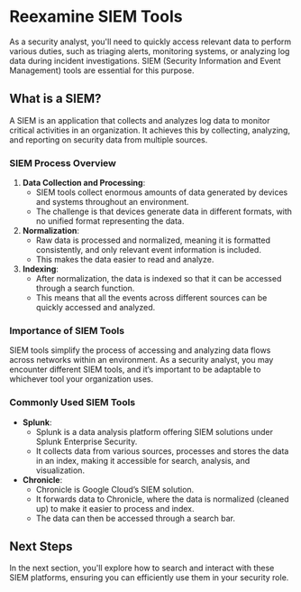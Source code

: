 # Reexamine SIEM Tools

As a security analyst, you'll need to quickly access relevant data to perform various duties, such as triaging alerts, monitoring systems, or analyzing log data during incident investigations. SIEM (Security Information and Event Management) tools are essential for this purpose.

## What is a SIEM?

A SIEM is an application that collects and analyzes log data to monitor critical activities in an organization. It achieves this by collecting, analyzing, and reporting on security data from multiple sources.

### SIEM Process Overview

1. **Data Collection and Processing**:
   - SIEM tools collect enormous amounts of data generated by devices and systems throughout an environment.
   - The challenge is that devices generate data in different formats, with no unified format representing the data.
2. **Normalization**:
   - Raw data is processed and normalized, meaning it is formatted consistently, and only relevant event information is included.
   - This makes the data easier to read and analyze.
3. **Indexing**:
   - After normalization, the data is indexed so that it can be accessed through a search function.
   - This means that all the events across different sources can be quickly accessed and analyzed.

### Importance of SIEM Tools

SIEM tools simplify the process of accessing and analyzing data flows across networks within an environment. As a security analyst, you may encounter different SIEM tools, and it’s important to be adaptable to whichever tool your organization uses.

### Commonly Used SIEM Tools

- **Splunk**:
  - Splunk is a data analysis platform offering SIEM solutions under Splunk Enterprise Security.
  - It collects data from various sources, processes and stores the data in an index, making it accessible for search, analysis, and visualization.
- **Chronicle**:
  - Chronicle is Google Cloud’s SIEM solution.
  - It forwards data to Chronicle, where the data is normalized (cleaned up) to make it easier to process and index.
  - The data can then be accessed through a search bar.

## Next Steps

In the next section, you'll explore how to search and interact with these SIEM platforms, ensuring you can efficiently use them in your security role.